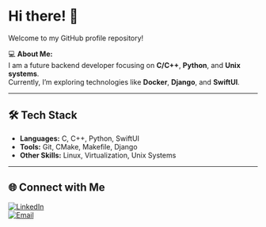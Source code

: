 # Hi there! 👋

Welcome to my GitHub profile repository!  

💻 **About Me:**  
I am a future backend developer focusing on **C/C++**, **Python**, and **Unix systems**.  
Currently, I’m exploring technologies like **Docker**, **Django**, and **SwiftUI**.

---

## 🛠️ Tech Stack
- **Languages:** C, C++, Python, SwiftUI  
- **Tools:** Git, CMake, Makefile, Django  
- **Other Skills:** Linux, Virtualization, Unix Systems  

---

## 🌐 Connect with Me
[![LinkedIn](https://img.shields.io/badge/LinkedIn-blue?logo=linkedin&logoColor=white)](https://www.linkedin.com/in/valeria-lomakina-264b4612a/)  
[![Email](https://img.shields.io/badge/Email-red?logo=gmail&logoColor=white)](mailto:lomakina.valerie@gmail.com)

